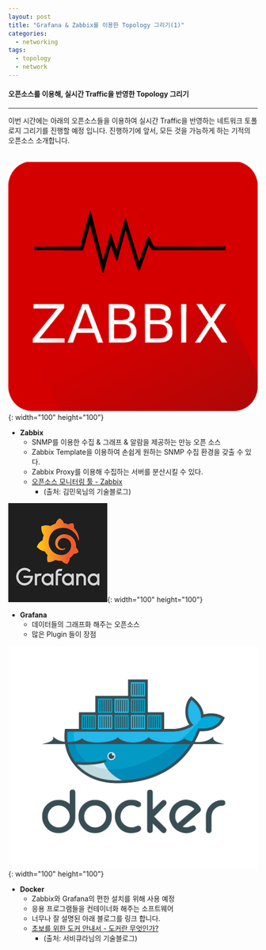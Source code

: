 ```yaml
---
layout: post
title: "Grafana & Zabbix를 이용한 Topology 그리기(1)"
categories:
  - networking
tags:
  - topology
  - network
---
```


#### 오픈소스를 이용해, 실시간 Traffic을 반영한 Topology 그리기

-----

이번 시간에는 아래의 오픈소스들을 이용하여 실시간 Traffic을 반영하는 네트워크 토폴로지 그리기를 진행할 예정 입니다.
진행하기에 앞서, 모든 것을 가능하게 하는 기적의 오픈소스 소개합니다.
<br>
<br>
<br>
![Zabbix-logo](/image/Topology/zabbix_logo.png){: width="100" height="100"}
- **Zabbix**
  * SNMP를 이용한 수집 & 그래프 & 알람을 제공하는 만능 오픈 소스
  * Zabbix Template을 이용하여 손쉽게 원하는 SNMP 수집 환경을 갖출 수 있다.
  * Zabbix Proxy를 이용해 수집하는 서버를 분산시킬 수 있다.
  * [오픈소스 모니터링 툴 - Zabbix](https://delightwook.tistory.com/26)
    * (출처: 김민욱님의 기술블로그)
  
![Grafana-logo](/image/Topology/Grafana_logo.png){: width="100" height="100"}
- **Grafana**
  * 데이터들의 그래프화 해주는 오픈소스
  * 많은 Plugin 들이 장점

![Docker-logo](/image/Topology/docker-logo.png){: width="100" height="100"}
- **Docker**
  * Zabbix와 Grafana의 편한 설치를 위해 사용 예정
  * 응용 프로그램들을 컨테이너화 해주는 소프트웨어
  * 너무나 잘 설명된 아래 블로그를 링크 합니다.
  * [초보를 위한 도커 안내서 - 도커란 무엇인가?](https://subicura.com/2017/01/19/docker-guide-for-beginners-1.html)
    * (출처: 서비큐라님의 기술블로그)